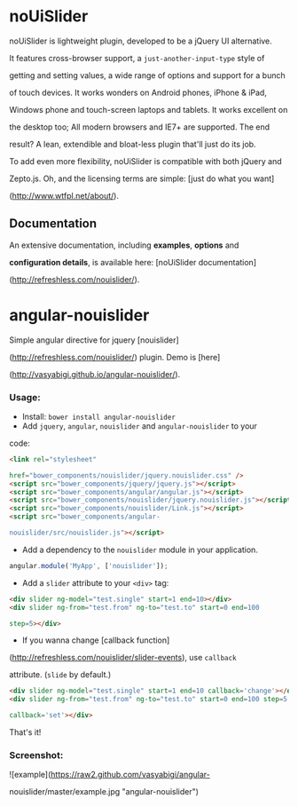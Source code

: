 # noUiSlider

noUiSlider is lightweight plugin, developed to be a jQuery UI alternative. 

It features cross-browser support, a `just-another-input-type` style of 

getting and setting values, a wide range of options and support for a bunch 

of touch devices. It works wonders on Android phones, iPhone & iPad, 

Windows phone and touch-screen laptops and tablets. It works excellent on 

the desktop too; All modern browsers and IE7+ are supported. The end 

result? A lean, extendible and bloat-less plugin that'll just do its job. 

To add even more flexibility, noUiSlider is compatible with both jQuery and 

Zepto.js. Oh, and the licensing terms are simple: [just do what you want]

(http://www.wtfpl.net/about/).


Documentation
-------
An extensive documentation, including **examples**, **options** and 

**configuration details**, is available here: [noUiSlider documentation]

(http://refreshless.com/nouislider/).



angular-nouislider
==================

Simple angular directive for jquery [nouislider]

(http://refreshless.com/nouislider/) plugin. Demo is [here]

(http://vasyabigi.github.io/angular-nouislider/).

### Usage:

- Install: `bower install angular-nouislider`
- Add `jquery`, `angular`, `nouislider` and `angular-nouislider` to your 

code:

```html
<link rel="stylesheet" 

href="bower_components/nouislider/jquery.nouislider.css" />
<script src="bower_components/jquery/jquery.js"></script>
<script src="bower_components/angular/angular.js"></script>
<script src="bower_components/nouislider/jquery.nouislider.js"></script>
<script src="bower_components/nouislider/Link.js"></script>
<script src="bower_components/angular-

nouislider/src/nouislider.js"></script>
```

- Add a dependency to the `nouislider` module in your application.

```js
angular.module('MyApp', ['nouislider']);
```

- Add a `slider` attribute to your `<div>` tag:

```html
<div slider ng-model="test.single" start=1 end=10></div>
<div slider ng-from="test.from" ng-to="test.to" start=0 end=100 

step=5></div>
```

- If you wanna change [callback function]

(http://refreshless.com/nouislider/slider-events), use `callback` 

attribute. (`slide` by default.)

```html
<div slider ng-model="test.single" start=1 end=10 callback='change'></div>
<div slider ng-from="test.from" ng-to="test.to" start=0 end=100 step=5 

callback='set'></div>
```

That's it!

### Screenshot:

![example](https://raw2.github.com/vasyabigi/angular-

nouislider/master/example.jpg "angular-nouislider")
